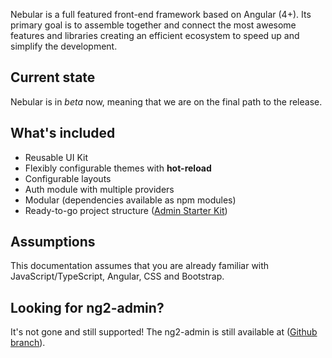 Nebular is a full featured front-end framework based on Angular (4+). 
Its primary goal is to assemble together and connect the most awesome features and libraries creating an efficient ecosystem to speed up and simplify the development.

## Current state
Nebular is in *beta* now, meaning that we are on the final path to the release.

## What's included

- Reusable UI Kit 
- Flexibly configurable themes with **hot-reload**
- Configurable layouts 
- Auth module with multiple providers
- Modular (dependencies available as npm modules)
- Ready-to-go project structure ([Admin Starter Kit](#/docs/installation/based-on-starter-kit))

## Assumptions

This documentation assumes that you are already familiar with JavaScript/TypeScript, Angular, CSS and Bootstrap.

## Looking for ng2-admin?
It's not gone and still supported! The ng2-admin is still available at ([Github branch](https://github.com/akveo/ng2-admin/tree/ng2-admin)).
